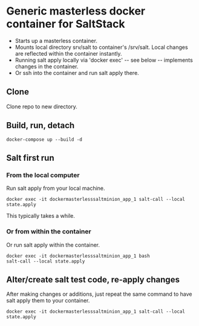 # Generic masterless docker container for SaltStack

- Starts up a masterless container.
- Mounts local directory srv/salt to container's /srv/salt. Local changes are reflected within the container instantly.
- Running salt apply locally via 'docker exec' -- see below -- implements changes in the container.
- Or ssh into the container and run salt apply there.

## Clone

Clone repo to new directory.


## Build, run, detach

```
docker-compose up --build -d
```


## Salt first run

### From the local computer

Run salt apply from your local machine.

```
docker exec -it dockermasterlesssaltminion_app_1 salt-call --local state.apply
```

This typically takes a while.

### Or from within the container

Or run salt apply within the container.

```
docker exec -it dockermasterlesssaltminion_app_1 bash
salt-call --local state.apply
```


## Alter/create salt test code, re-apply changes

After making changes or additions, just repeat the same command to have salt apply them to your container.

```
docker exec -it dockermasterlesssaltminion_app_1 salt-call --local state.apply
```
